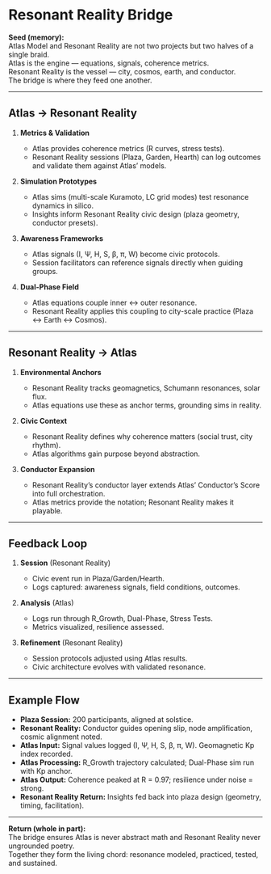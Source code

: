 # Resonant Reality Bridge

**Seed (memory):**  
Atlas Model and Resonant Reality are not two projects but two halves of a single braid.  
Atlas is the engine — equations, signals, coherence metrics.  
Resonant Reality is the vessel — city, cosmos, earth, and conductor.  
The bridge is where they feed one another.

---

## Atlas → Resonant Reality

1. **Metrics & Validation**
   - Atlas provides coherence metrics (R curves, stress tests).
   - Resonant Reality sessions (Plaza, Garden, Hearth) can log outcomes and validate them against Atlas’ models.

2. **Simulation Prototypes**
   - Atlas sims (multi-scale Kuramoto, LC grid modes) test resonance dynamics in silico.
   - Insights inform Resonant Reality civic design (plaza geometry, conductor presets).

3. **Awareness Frameworks**
   - Atlas signals (I, Ψ, H, S, β, π, W) become civic protocols.
   - Session facilitators can reference signals directly when guiding groups.

4. **Dual-Phase Field**
   - Atlas equations couple inner ↔ outer resonance.
   - Resonant Reality applies this coupling to city-scale practice (Plaza ↔ Earth ↔ Cosmos).

---

## Resonant Reality → Atlas

1. **Environmental Anchors**
   - Resonant Reality tracks geomagnetics, Schumann resonances, solar flux.
   - Atlas equations use these as anchor terms, grounding sims in reality.

2. **Civic Context**
   - Resonant Reality defines why coherence matters (social trust, city rhythm).
   - Atlas algorithms gain purpose beyond abstraction.

3. **Conductor Expansion**
   - Resonant Reality’s conductor layer extends Atlas’ Conductor’s Score into full orchestration.
   - Atlas metrics provide the notation; Resonant Reality makes it playable.

---

## Feedback Loop

1. **Session** (Resonant Reality)  
   - Civic event run in Plaza/Garden/Hearth.  
   - Logs captured: awareness signals, field conditions, outcomes.  

2. **Analysis** (Atlas)  
   - Logs run through R_Growth, Dual-Phase, Stress Tests.  
   - Metrics visualized, resilience assessed.  

3. **Refinement** (Resonant Reality)  
   - Session protocols adjusted using Atlas results.  
   - Civic architecture evolves with validated resonance.

---

## Example Flow

- **Plaza Session:** 200 participants, aligned at solstice.  
- **Resonant Reality:** Conductor guides opening slip, node amplification, cosmic alignment noted.  
- **Atlas Input:** Signal values logged (I, Ψ, H, S, β, π, W). Geomagnetic Kp index recorded.  
- **Atlas Processing:** R_Growth trajectory calculated; Dual-Phase sim run with Kp anchor.  
- **Atlas Output:** Coherence peaked at R = 0.97; resilience under noise = strong.  
- **Resonant Reality Return:** Insights fed back into plaza design (geometry, timing, facilitation).

---

**Return (whole in part):**  
The bridge ensures Atlas is never abstract math and Resonant Reality never ungrounded poetry.  
Together they form the living chord: resonance modeled, practiced, tested, and sustained.
